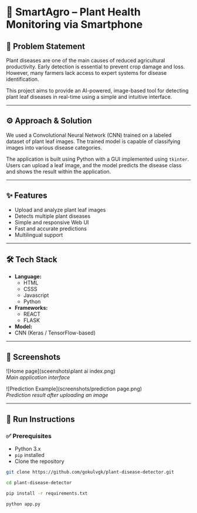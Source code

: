 # 🌿 SmartAgro – Plant Health Monitoring via Smartphone

## 🧠 Problem Statement

Plant diseases are one of the main causes of reduced agricultural productivity. Early detection is essential to prevent crop damage and loss. However, many farmers lack access to expert systems for disease identification.

This project aims to provide an AI-powered, image-based tool for detecting plant leaf diseases in real-time using a simple and intuitive interface.

---

## ⚙️ Approach & Solution

We used a Convolutional Neural Network (CNN) trained on a labeled dataset of plant leaf images. The trained model is capable of classifying images into various disease categories.

The application is built using Python with a GUI implemented using `tkinter`. Users can upload a leaf image, and the model predicts the disease class and shows the result within the application.

---

## ✨ Features

- Upload and analyze plant leaf images
- Detects multiple plant diseases
- Simple and responsive Web UI
- Fast and accurate predictions
- Multilingual support

---

## 🛠 Tech Stack

- **Language:** 
    - HTML
    - CSSS
    - Javascript
    - Python 
- **Frameworks:** 
    - REACT
    - FLASK
- **Model:** 
- CNN (Keras / TensorFlow-based)  


---

## 📸 Screenshots

![Home page](sceenshots\plant ai index.png)  
*Main application interface*

![Prediction Example](screenshots/prediction page.png)  
*Prediction result after uploading an image*

---

## 🚀 Run Instructions

### ✅ Prerequisites

- Python 3.x
- `pip` installed
- Clone the repository

```bash
git clone https://github.com/gokulvgk/plant-disease-detector.git

cd plant-disease-detector

pip install -r requirements.txt

python app.py

